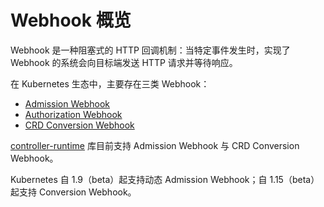 # Webhook 概览

Webhook 是一种阻塞式的 HTTP 回调机制：当特定事件发生时，实现了 Webhook 的系统会向目标端发送 HTTP 请求并等待响应。

在 Kubernetes 生态中，主要存在三类 Webhook：
- [Admission Webhook](https://kubernetes.io/docs/reference/access-authn-authz/extensible-admission-controllers/#admission-webhooks)
- [Authorization Webhook](https://kubernetes.io/docs/reference/access-authn-authz/webhook/)
- [CRD Conversion Webhook](https://kubernetes.io/docs/tasks/extend-kubernetes/custom-resources/custom-resource-definition-versioning/#webhook-conversion)

[controller-runtime](https://pkg.go.dev/sigs.k8s.io/controller-runtime/pkg/webhook?tab=doc)
库目前支持 Admission Webhook 与 CRD Conversion Webhook。

Kubernetes 自 1.9（beta）起支持动态 Admission Webhook；自 1.15（beta）起支持 Conversion Webhook。
